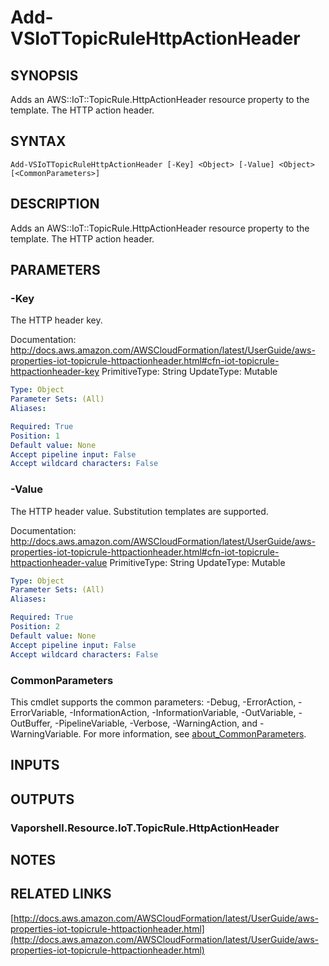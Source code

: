 # Add-VSIoTTopicRuleHttpActionHeader

## SYNOPSIS
Adds an AWS::IoT::TopicRule.HttpActionHeader resource property to the template.
The HTTP action header.

## SYNTAX

```
Add-VSIoTTopicRuleHttpActionHeader [-Key] <Object> [-Value] <Object> [<CommonParameters>]
```

## DESCRIPTION
Adds an AWS::IoT::TopicRule.HttpActionHeader resource property to the template.
The HTTP action header.

## PARAMETERS

### -Key
The HTTP header key.

Documentation: http://docs.aws.amazon.com/AWSCloudFormation/latest/UserGuide/aws-properties-iot-topicrule-httpactionheader.html#cfn-iot-topicrule-httpactionheader-key
PrimitiveType: String
UpdateType: Mutable

```yaml
Type: Object
Parameter Sets: (All)
Aliases:

Required: True
Position: 1
Default value: None
Accept pipeline input: False
Accept wildcard characters: False
```

### -Value
The HTTP header value.
Substitution templates are supported.

Documentation: http://docs.aws.amazon.com/AWSCloudFormation/latest/UserGuide/aws-properties-iot-topicrule-httpactionheader.html#cfn-iot-topicrule-httpactionheader-value
PrimitiveType: String
UpdateType: Mutable

```yaml
Type: Object
Parameter Sets: (All)
Aliases:

Required: True
Position: 2
Default value: None
Accept pipeline input: False
Accept wildcard characters: False
```

### CommonParameters
This cmdlet supports the common parameters: -Debug, -ErrorAction, -ErrorVariable, -InformationAction, -InformationVariable, -OutVariable, -OutBuffer, -PipelineVariable, -Verbose, -WarningAction, and -WarningVariable. For more information, see [about_CommonParameters](http://go.microsoft.com/fwlink/?LinkID=113216).

## INPUTS

## OUTPUTS

### Vaporshell.Resource.IoT.TopicRule.HttpActionHeader
## NOTES

## RELATED LINKS

[http://docs.aws.amazon.com/AWSCloudFormation/latest/UserGuide/aws-properties-iot-topicrule-httpactionheader.html](http://docs.aws.amazon.com/AWSCloudFormation/latest/UserGuide/aws-properties-iot-topicrule-httpactionheader.html)

